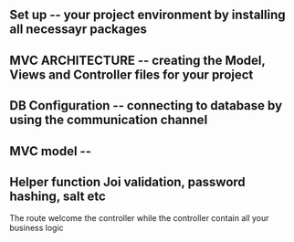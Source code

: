 ## Set up -- your project environment by installing all necessayr packages
## MVC ARCHITECTURE -- creating the Model, Views and Controller files for your project 
## DB Configuration -- connecting to database by using the communication channel
## MVC model --

## Helper function Joi validation, password hashing, salt etc

The route welcome the controller while the controller contain all your business logic